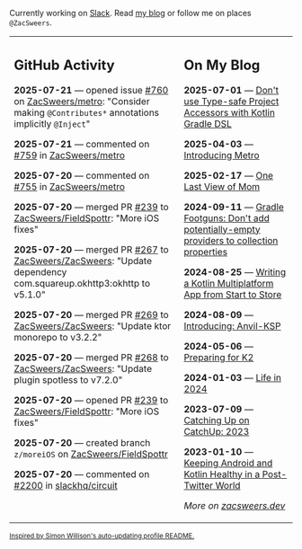 Currently working on [Slack](https://slack.com/). Read [my blog](https://zacsweers.dev/) or follow me on places `@ZacSweers`.

<table><tr><td valign="top" width="60%">

## GitHub Activity
<!-- githubActivity starts -->
**2025-07-21** — opened issue [#760](https://github.com/ZacSweers/metro/issues/760) on [ZacSweers/metro](https://github.com/ZacSweers/metro): "Consider making `@Contributes*` annotations implicitly `@Inject`"

**2025-07-21** — commented on [#759](https://github.com/ZacSweers/metro/issues/759#issuecomment-3095308337) in [ZacSweers/metro](https://github.com/ZacSweers/metro)

**2025-07-20** — commented on [#755](https://github.com/ZacSweers/metro/pull/755#issuecomment-3094818917) in [ZacSweers/metro](https://github.com/ZacSweers/metro)

**2025-07-20** — merged PR [#239](https://github.com/ZacSweers/FieldSpottr/pull/239) to [ZacSweers/FieldSpottr](https://github.com/ZacSweers/FieldSpottr): "More iOS fixes"

**2025-07-20** — merged PR [#267](https://github.com/ZacSweers/ZacSweers/pull/267) to [ZacSweers/ZacSweers](https://github.com/ZacSweers/ZacSweers): "Update dependency com.squareup.okhttp3:okhttp to v5.1.0"

**2025-07-20** — merged PR [#269](https://github.com/ZacSweers/ZacSweers/pull/269) to [ZacSweers/ZacSweers](https://github.com/ZacSweers/ZacSweers): "Update ktor monorepo to v3.2.2"

**2025-07-20** — merged PR [#268](https://github.com/ZacSweers/ZacSweers/pull/268) to [ZacSweers/ZacSweers](https://github.com/ZacSweers/ZacSweers): "Update plugin spotless to v7.2.0"

**2025-07-20** — opened PR [#239](https://github.com/ZacSweers/FieldSpottr/pull/239) to [ZacSweers/FieldSpottr](https://github.com/ZacSweers/FieldSpottr): "More iOS fixes"

**2025-07-20** — created branch `z/moreiOS` on [ZacSweers/FieldSpottr](https://github.com/ZacSweers/FieldSpottr)

**2025-07-20** — commented on [#2200](https://github.com/slackhq/circuit/pull/2200#issuecomment-3094804064) in [slackhq/circuit](https://github.com/slackhq/circuit)
<!-- githubActivity ends -->
</td><td valign="top" width="40%">

## On My Blog
<!-- blog starts -->
**2025-07-01** — [Don't use Type-safe Project Accessors with Kotlin Gradle DSL](https://www.zacsweers.dev/dont-use-type-safe-project-accessors-with-kotlin-gradle-dsl/)

**2025-04-03** — [Introducing Metro](https://www.zacsweers.dev/introducing-metro/)

**2025-02-17** — [One Last View of Mom](https://www.zacsweers.dev/one-last-view-of-mom/)

**2024-09-11** — [Gradle Footguns: Don't add potentially-empty providers to collection properties](https://www.zacsweers.dev/gradle-footgun-adding-empty-providers-to-collection-properties/)

**2024-08-25** — [Writing a Kotlin Multiplatform App from Start to Store](https://www.zacsweers.dev/writing-a-kotlin-multiplatform-app-from-start-to-store/)

**2024-08-09** — [Introducing: Anvil-KSP](https://www.zacsweers.dev/introducing-anvil-ksp/)

**2024-05-06** — [Preparing for K2](https://www.zacsweers.dev/preparing-for-k2/)

**2024-01-03** — [Life in 2024](https://www.zacsweers.dev/life-in-2024/)

**2023-07-09** — [Catching Up on CatchUp: 2023](https://www.zacsweers.dev/catching-up-on-catchup-2023/)

**2023-01-10** — [Keeping Android and Kotlin Healthy in a Post-Twitter World](https://www.zacsweers.dev/keeping-android-healthy/)
<!-- blog ends -->
_More on [zacsweers.dev](https://zacsweers.dev/)_
</td></tr></table>

<sub><a href="https://simonwillison.net/2020/Jul/10/self-updating-profile-readme/">Inspired by Simon Willison's auto-updating profile README.</a></sub>